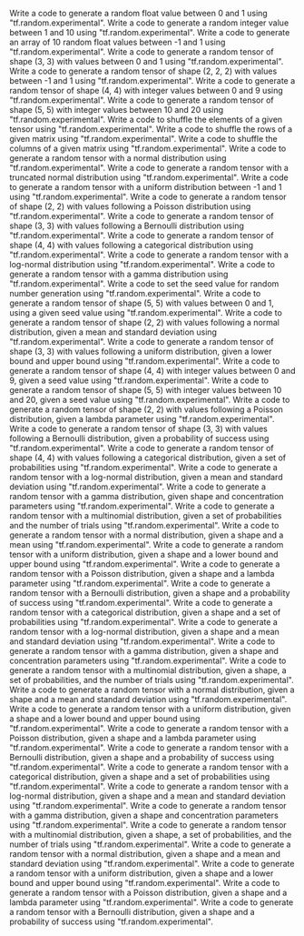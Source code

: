 Write a code to generate a random float value between 0 and 1 using "tf.random.experimental".
Write a code to generate a random integer value between 1 and 10 using "tf.random.experimental".
Write a code to generate an array of 10 random float values between -1 and 1 using "tf.random.experimental".
Write a code to generate a random tensor of shape (3, 3) with values between 0 and 1 using "tf.random.experimental".
Write a code to generate a random tensor of shape (2, 2, 2) with values between -1 and 1 using "tf.random.experimental".
Write a code to generate a random tensor of shape (4, 4) with integer values between 0 and 9 using "tf.random.experimental".
Write a code to generate a random tensor of shape (5, 5) with integer values between 10 and 20 using "tf.random.experimental".
Write a code to shuffle the elements of a given tensor using "tf.random.experimental".
Write a code to shuffle the rows of a given matrix using "tf.random.experimental".
Write a code to shuffle the columns of a given matrix using "tf.random.experimental".
Write a code to generate a random tensor with a normal distribution using "tf.random.experimental".
Write a code to generate a random tensor with a truncated normal distribution using "tf.random.experimental".
Write a code to generate a random tensor with a uniform distribution between -1 and 1 using "tf.random.experimental".
Write a code to generate a random tensor of shape (2, 2) with values following a Poisson distribution using "tf.random.experimental".
Write a code to generate a random tensor of shape (3, 3) with values following a Bernoulli distribution using "tf.random.experimental".
Write a code to generate a random tensor of shape (4, 4) with values following a categorical distribution using "tf.random.experimental".
Write a code to generate a random tensor with a log-normal distribution using "tf.random.experimental".
Write a code to generate a random tensor with a gamma distribution using "tf.random.experimental".
Write a code to set the seed value for random number generation using "tf.random.experimental".
Write a code to generate a random tensor of shape (5, 5) with values between 0 and 1, using a given seed value using "tf.random.experimental".
Write a code to generate a random tensor of shape (2, 2) with values following a normal distribution, given a mean and standard deviation using "tf.random.experimental".
Write a code to generate a random tensor of shape (3, 3) with values following a uniform distribution, given a lower bound and upper bound using "tf.random.experimental".
Write a code to generate a random tensor of shape (4, 4) with integer values between 0 and 9, given a seed value using "tf.random.experimental".
Write a code to generate a random tensor of shape (5, 5) with integer values between 10 and 20, given a seed value using "tf.random.experimental".
Write a code to generate a random tensor of shape (2, 2) with values following a Poisson distribution, given a lambda parameter using "tf.random.experimental".
Write a code to generate a random tensor of shape (3, 3) with values following a Bernoulli distribution, given a probability of success using "tf.random.experimental".
Write a code to generate a random tensor of shape (4, 4) with values following a categorical distribution, given a set of probabilities using "tf.random.experimental".
Write a code to generate a random tensor with a log-normal distribution, given a mean and standard deviation using "tf.random.experimental".
Write a code to generate a random tensor with a gamma distribution, given shape and concentration parameters using "tf.random.experimental".
Write a code to generate a random tensor with a multinomial distribution, given a set of probabilities and the number of trials using "tf.random.experimental".
Write a code to generate a random tensor with a normal distribution, given a shape and a mean using "tf.random.experimental".
Write a code to generate a random tensor with a uniform distribution, given a shape and a lower bound and upper bound using "tf.random.experimental".
Write a code to generate a random tensor with a Poisson distribution, given a shape and a lambda parameter using "tf.random.experimental".
Write a code to generate a random tensor with a Bernoulli distribution, given a shape and a probability of success using "tf.random.experimental".
Write a code to generate a random tensor with a categorical distribution, given a shape and a set of probabilities using "tf.random.experimental".
Write a code to generate a random tensor with a log-normal distribution, given a shape and a mean and standard deviation using "tf.random.experimental".
Write a code to generate a random tensor with a gamma distribution, given a shape and concentration parameters using "tf.random.experimental".
Write a code to generate a random tensor with a multinomial distribution, given a shape, a set of probabilities, and the number of trials using "tf.random.experimental".
Write a code to generate a random tensor with a normal distribution, given a shape and a mean and standard deviation using "tf.random.experimental".
Write a code to generate a random tensor with a uniform distribution, given a shape and a lower bound and upper bound using "tf.random.experimental".
Write a code to generate a random tensor with a Poisson distribution, given a shape and a lambda parameter using "tf.random.experimental".
Write a code to generate a random tensor with a Bernoulli distribution, given a shape and a probability of success using "tf.random.experimental".
Write a code to generate a random tensor with a categorical distribution, given a shape and a set of probabilities using "tf.random.experimental".
Write a code to generate a random tensor with a log-normal distribution, given a shape and a mean and standard deviation using "tf.random.experimental".
Write a code to generate a random tensor with a gamma distribution, given a shape and concentration parameters using "tf.random.experimental".
Write a code to generate a random tensor with a multinomial distribution, given a shape, a set of probabilities, and the number of trials using "tf.random.experimental".
Write a code to generate a random tensor with a normal distribution, given a shape and a mean and standard deviation using "tf.random.experimental".
Write a code to generate a random tensor with a uniform distribution, given a shape and a lower bound and upper bound using "tf.random.experimental".
Write a code to generate a random tensor with a Poisson distribution, given a shape and a lambda parameter using "tf.random.experimental".
Write a code to generate a random tensor with a Bernoulli distribution, given a shape and a probability of success using "tf.random.experimental".